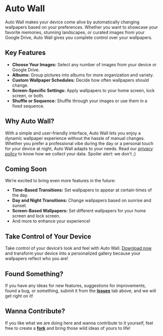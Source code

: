 # Auto Wall

Auto Wall makes your device come alive by automatically changing wallpapers based on your preferences. Whether you want to showcase your favorite memories, stunning landscapes, or curated images from your Google Drive, Auto Wall gives you complete control over your wallpapers.

## Key Features

- **Choose Your Images:** Select any number of images from your device or Google Drive.
- **Albums:** Group pictures into albums for more organization and variety.
- **Custom Wallpaper Schedules:** Decide how often wallpapers should change.
- **Screen-Specific Settings:** Apply wallpapers to your home screen, lock screen, or both.
- **Shuffle or Sequence:** Shuffle through your images or use them in a fixed sequence.

## Why Auto Wall?

With a simple and user-friendly interface, Auto Wall lets you enjoy a dynamic wallpaper experience without the hassle of manual changes. Whether you prefer a professional vibe during the day or a personal touch for your device at night, Auto Wall adapts to your needs. Read our *[privacy policy](https://github.com/one-dhiraj/autowall/blob/main/PrivacyPolicy.md)* to know how we collect your data. Spoiler alert: we don't ;)

## Coming Soon

We’re excited to bring even more features in the future:

- **Time-Based Transitions:** Set wallpapers to appear at certain times of the day.
- **Day and Night Transitions:** Change wallpapers based on sunrise and sunset.
- **Screen-Based Wallpapers:** Set different wallpapers for your home screen and lock screen.
- And more to enhance your experience!

## Take Control of Your Device

Take control of your device’s look and feel with Auto Wall. [Download now](../../releases) and transform your device into a personalized gallery because your wallpapers reflect who you are!

## Found Something?

If you have any ideas for new features, suggestions for improvements, found a bug, or something, submit it from the **[Issues](../../issues)** tab above, and we will get right on it!

## Wanna Contribute?

If you like what we are doing here and wanna contribute to it yourself, feel free to create a **[fork](../../fork)** and bring those wild ideas of yours to life!

